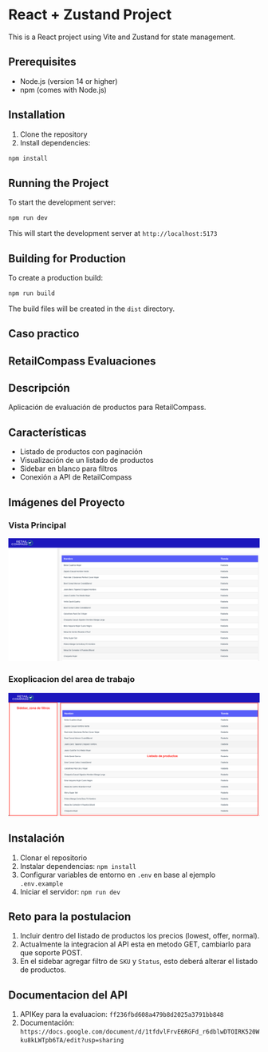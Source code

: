 # React + Zustand Project

This is a React project using Vite and Zustand for state management.

## Prerequisites

- Node.js (version 14 or higher)
- npm (comes with Node.js)

## Installation

1. Clone the repository
2. Install dependencies:
```bash
npm install
```

## Running the Project

To start the development server:
```bash
npm run dev
```
This will start the development server at `http://localhost:5173`

## Building for Production

To create a production build:
```bash
npm run build
```
The build files will be created in the `dist` directory.

## Caso practico

## RetailCompass Evaluaciones

## Descripción
Aplicación de evaluación de productos para RetailCompass.

## Características
- Listado de productos con paginación
- Visualización de un listado de productos
- Sidebar en blanco para filtros
- Conexión a API de RetailCompass

## Imágenes del Proyecto

### Vista Principal
![Vista Principal](./public/screenshots/listadoRC.png)

### Exoplicacion del area de trabajo
![Tabla de Productos](./public/screenshots/detalleRC.png)

## Instalación
1. Clonar el repositorio
2. Instalar dependencias: `npm install`
3. Configurar variables de entorno en `.env` en base al ejemplo `.env.example`
4. Iniciar el servidor: `npm run dev`

## Reto para la postulacion
1. Incluir dentro del listado de productos los precios (lowest, offer, normal).
2. Actualmente la integracion al API esta en metodo GET, cambiarlo para que soporte POST.
3. En el sidebar agregar filtro de `SKU` y `Status`, esto deberá alterar el listado de productos.

## Documentacion del API
1. APIKey para la evaluacion: `ff236fbd608a479b8d2025a3791bb848`
2. Documentación: `https://docs.google.com/document/d/1tfdvlFrvE6RGFd_r6dblwDTOIRK520Wku8kLWTpb6TA/edit?usp=sharing`
